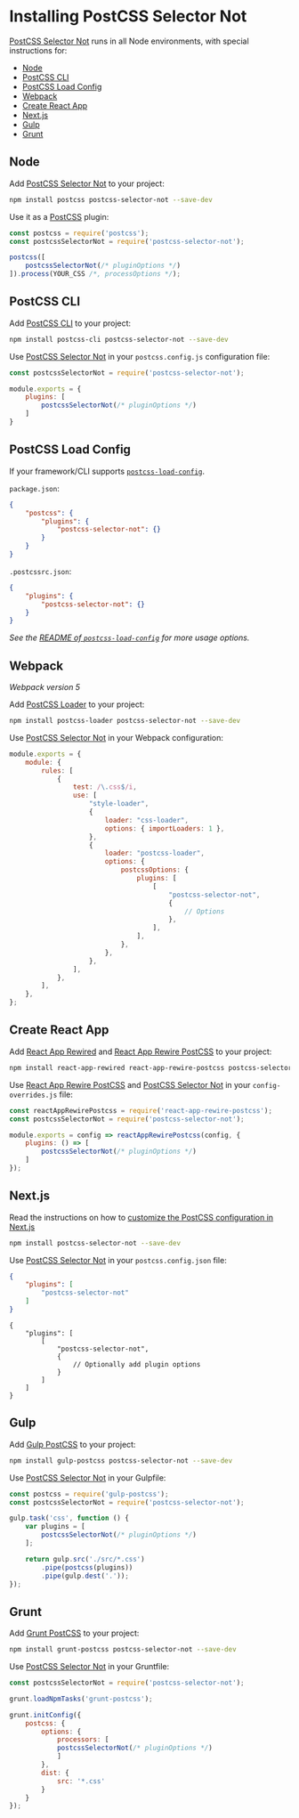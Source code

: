 # Installing PostCSS Selector Not

[PostCSS Selector Not] runs in all Node environments, with special instructions for:

- [Node](#node)
- [PostCSS CLI](#postcss-cli)
- [PostCSS Load Config](#postcss-load-config)
- [Webpack](#webpack)
- [Create React App](#create-react-app)
- [Next.js](#nextjs)
- [Gulp](#gulp)
- [Grunt](#grunt)

## Node

Add [PostCSS Selector Not] to your project:

```bash
npm install postcss postcss-selector-not --save-dev
```

Use it as a [PostCSS] plugin:

```js
const postcss = require('postcss');
const postcssSelectorNot = require('postcss-selector-not');

postcss([
	postcssSelectorNot(/* pluginOptions */)
]).process(YOUR_CSS /*, processOptions */);
```

## PostCSS CLI

Add [PostCSS CLI] to your project:

```bash
npm install postcss-cli postcss-selector-not --save-dev
```

Use [PostCSS Selector Not] in your `postcss.config.js` configuration file:

```js
const postcssSelectorNot = require('postcss-selector-not');

module.exports = {
	plugins: [
		postcssSelectorNot(/* pluginOptions */)
	]
}
```

## PostCSS Load Config

If your framework/CLI supports [`postcss-load-config`](https://github.com/postcss/postcss-load-config).

`package.json`:

```json
{
	"postcss": {
		"plugins": {
			"postcss-selector-not": {}
		}
	}
}
```

`.postcssrc.json`:

```json
{
	"plugins": {
		"postcss-selector-not": {}
	}
}
```

_See the [README of `postcss-load-config`](https://github.com/postcss/postcss-load-config#usage) for more usage options._

## Webpack

_Webpack version 5_

Add [PostCSS Loader] to your project:

```bash
npm install postcss-loader postcss-selector-not --save-dev
```

Use [PostCSS Selector Not] in your Webpack configuration:

```js
module.exports = {
	module: {
		rules: [
			{
				test: /\.css$/i,
				use: [
					"style-loader",
					{
						loader: "css-loader",
						options: { importLoaders: 1 },
					},
					{
						loader: "postcss-loader",
						options: {
							postcssOptions: {
								plugins: [
									[
										"postcss-selector-not",
										{
											// Options
										},
									],
								],
							},
						},
					},
				],
			},
		],
	},
};
```

## Create React App

Add [React App Rewired] and [React App Rewire PostCSS] to your project:

```bash
npm install react-app-rewired react-app-rewire-postcss postcss-selector-not --save-dev
```

Use [React App Rewire PostCSS] and [PostCSS Selector Not] in your
`config-overrides.js` file:

```js
const reactAppRewirePostcss = require('react-app-rewire-postcss');
const postcssSelectorNot = require('postcss-selector-not');

module.exports = config => reactAppRewirePostcss(config, {
	plugins: () => [
		postcssSelectorNot(/* pluginOptions */)
	]
});
```

## Next.js

Read the instructions on how to [customize the PostCSS configuration in Next.js](https://nextjs.org/docs/advanced-features/customizing-postcss-config)

```bash
npm install postcss-selector-not --save-dev
```

Use [PostCSS Selector Not] in your `postcss.config.json` file:

```json
{
	"plugins": [
		"postcss-selector-not"
	]
}
```

```json5
{
	"plugins": [
		[
			"postcss-selector-not",
			{
				// Optionally add plugin options
			}
		]
	]
}
```

## Gulp

Add [Gulp PostCSS] to your project:

```bash
npm install gulp-postcss postcss-selector-not --save-dev
```

Use [PostCSS Selector Not] in your Gulpfile:

```js
const postcss = require('gulp-postcss');
const postcssSelectorNot = require('postcss-selector-not');

gulp.task('css', function () {
	var plugins = [
		postcssSelectorNot(/* pluginOptions */)
	];

	return gulp.src('./src/*.css')
		.pipe(postcss(plugins))
		.pipe(gulp.dest('.'));
});
```

## Grunt

Add [Grunt PostCSS] to your project:

```bash
npm install grunt-postcss postcss-selector-not --save-dev
```

Use [PostCSS Selector Not] in your Gruntfile:

```js
const postcssSelectorNot = require('postcss-selector-not');

grunt.loadNpmTasks('grunt-postcss');

grunt.initConfig({
	postcss: {
		options: {
			processors: [
			postcssSelectorNot(/* pluginOptions */)
			]
		},
		dist: {
			src: '*.css'
		}
	}
});
```

[Gulp PostCSS]: https://github.com/postcss/gulp-postcss
[Grunt PostCSS]: https://github.com/nDmitry/grunt-postcss
[PostCSS]: https://github.com/postcss/postcss
[PostCSS CLI]: https://github.com/postcss/postcss-cli
[PostCSS Loader]: https://github.com/postcss/postcss-loader
[PostCSS Selector Not]: https://github.com/csstools/postcss-plugins/tree/main/plugins/postcss-selector-not
[React App Rewire PostCSS]: https://github.com/csstools/react-app-rewire-postcss
[React App Rewired]: https://github.com/timarney/react-app-rewired
[Next.js]: https://nextjs.org

